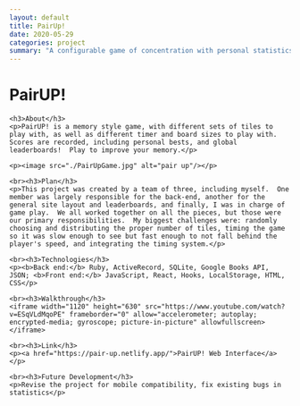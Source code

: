 ```yaml
---
layout: default
title: PairUp!
date: 2020-05-29
categories: project
summary: "A configurable game of concentration with personal statistics and leaderboards."
---
```

<div>
    <h1>PairUP!</h1>
    
    <h3>About</h3>
    <p>PairUP! is a memory style game, with different sets of tiles to play with, as well as different timer and board sizes to play with.  Scores are recorded, including personal bests, and global leaderboards!  Play to improve your memory.</p>

    <p><image src="./PairUpGame.jpg" alt="pair up"/></p>
    
    <br><h3>Plan</h3>
    <p>This project was created by a team of three, including myself.  One member was largely responsible for the back-end, another for the general site layout and leaderboards, and finally, I was in charge of game play.  We all worked together on all the pieces, but those were our primary responsibilities.  My biggest challenges were: randomly choosing and distributing the proper number of tiles, timing the game so it was slow enough to see but fast enough to not fall behind the player's speed, and integrating the timing system.</p>
    
    <br><h3>Technologies</h3>
    <p><b>Back end:</b> Ruby, ActiveRecord, SQLite, Google Books API, JSON; <b>Front end:</b> JavaScript, React, Hooks, LocalStorage, HTML, CSS</p>
    
    <br><h3>Walkthrough</h3>
    <iframe width="1120" height="630" src="https://www.youtube.com/watch?v=ESqVLdMqoPE" frameborder="0" allow="accelerometer; autoplay; encrypted-media; gyroscope; picture-in-picture" allowfullscreen></iframe>
    
    <br><h3>Link</h3>
    <p><a href="https://pair-up.netlify.app/">PairUP! Web Interface</a></p>
    
    <br><h3>Future Development</h3>
    <p>Revise the project for mobile compatibility, fix existing bugs in statistics</p>
</div>